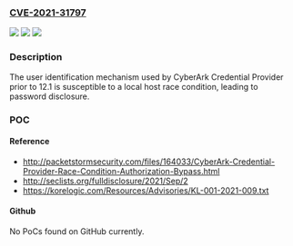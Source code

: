 ### [CVE-2021-31797](https://cve.mitre.org/cgi-bin/cvename.cgi?name=CVE-2021-31797)
![](https://img.shields.io/static/v1?label=Product&message=n%2Fa&color=blue)
![](https://img.shields.io/static/v1?label=Version&message=n%2Fa&color=blue)
![](https://img.shields.io/static/v1?label=Vulnerability&message=n%2Fa&color=brighgreen)

### Description

The user identification mechanism used by CyberArk Credential Provider prior to 12.1 is susceptible to a local host race condition, leading to password disclosure.

### POC

#### Reference
- http://packetstormsecurity.com/files/164033/CyberArk-Credential-Provider-Race-Condition-Authorization-Bypass.html
- http://seclists.org/fulldisclosure/2021/Sep/2
- https://korelogic.com/Resources/Advisories/KL-001-2021-009.txt

#### Github
No PoCs found on GitHub currently.

